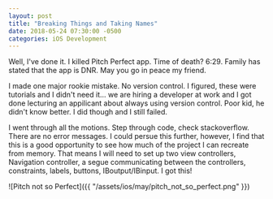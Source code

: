 ```yaml
---
layout: post
title: "Breaking Things and Taking Names"
date: 2018-05-24 07:30:00 -0500
categories: iOS Development 
---
```



Well, I've done it. I killed Pitch Perfect app. Time of death? 6:29. Family has stated that the app is DNR. May you go in peace my friend.

I made one major rookie mistake. No version control. I figured, these were tutorials and I didn't need it... we are hiring a developer at work and I got done lecturing an appilicant about always using version control. Poor kid, he didn't know better. I did though and I still failed. 

I went through all the motions. Step through code, check stackoverflow. There are no error messages. I could persue this further, however, I find that this is a good opportunity to see how much of the project I can recreate from memory. That means I will need to set up two view controllers, Navigation controller, a segue communicating between the controllers, constraints, labels, buttons, IBoutput/IBinput. I got this!

![Pitch not so Perfect]({{ "/assets/ios/may/pitch_not_so_perfect.png" }})
